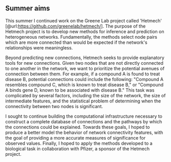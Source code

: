 ## Summer aims

This summer I continued work on the Greene Lab project called 'Hetmech' [@url:https://github.com/greenelab/hetmech/].
The purpose of the Hetmech project is to develop new methods for inference and prediction on heterogeneous networks.
Fundamentally, the methods select node pairs which are more connected than would be expected if the network's relationships were meaningless.

Beyond predicting new connections, Hetmech seeks to provide explanatory tools for new connections.
Given two nodes that are not directly connected to one another in the network, we want to prioritize the potential avenues of connection between them.
For example, if a compound A is found to treat disease B, potential connections could include the following: "Compound A resembles compound C, which is known to treat disease B," or "Compound A binds gene D, known to be associated with disease B."
This task was complicated by several factors, including the size of the network, the size of intermediate features, and the statistical problem of determining when the connectivity between two nodes is significant.

I sought to continue building the computational infrastructure necessary to construct a complete database of connections and the pathways by which the connections could be explained.
Towards these goals, I hoped to produce a better model the behavior of network connectivity features, with the goal of providing a more accurate measures of significance for observed values.
Finally, I hoped to apply the methods developed to a biological task in collaboration with Pfizer, a sponsor of the Hetmech project.
